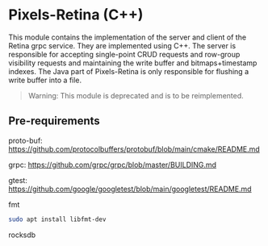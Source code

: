 # Pixels-Retina (C++)
This module contains the implementation of the server and client of the Retina grpc service.
They are implemented using C++.
The server is responsible for accepting single-point CRUD requests and row-group visibility requests and maintaining the write buffer and bitmaps+timestamp indexes.
The Java part of Pixels-Retina is only responsible for flushing a write buffer into a file.

> Warning: This module is deprecated and is to be reimplemented.

## Pre-requirements

proto-buf: https://github.com/protocolbuffers/protobuf/blob/main/cmake/README.md

grpc: https://github.com/grpc/grpc/blob/master/BUILDING.md

gtest: https://github.com/google/googletest/blob/main/googletest/README.md

fmt
```bash
sudo apt install libfmt-dev
```

rocksdb
